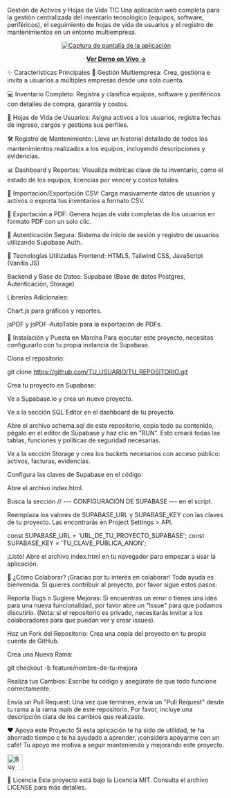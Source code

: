 Gestión de Activos y Hojas de Vida TIC
Una aplicación web completa para la gestión centralizada del inventario tecnológico (equipos, software, periféricos), el seguimiento de hojas de vida de usuarios y el registro de mantenimientos en un entorno multiempresa.

<p align="center">
<a href="https://it-asset-manager.netlify.app/" target="_blank">
<img src="https://placehold.co/800x400/e2e8f0/667eea?text=Ver+Demo+en+Vivo" alt="Captura de pantalla de la aplicación"/>
</a>
</p>

<p align="center">
<a href="https://it-asset-manager.netlify.app/" target="_blank">
<strong>Ver Demo en Vivo &rarr;</strong>
</a>
</p>

✨ Características Principales
🏢 Gestión Multiempresa: Crea, gestiona e invita a usuarios a múltiples empresas desde una sola cuenta.

💻 Inventario Completo: Registra y clasifica equipos, software y periféricos con detalles de compra, garantía y costos.

👤 Hojas de Vida de Usuarios: Asigna activos a los usuarios, registra fechas de ingreso, cargos y gestiona sus perfiles.

🛠️ Registro de Mantenimiento: Lleva un historial detallado de todos los mantenimientos realizados a los equipos, incluyendo descripciones y evidencias.

📊 Dashboard y Reportes: Visualiza métricas clave de tu inventario, como el estado de los equipos, licencias por vencer y costos totales.

🔄 Importación/Exportación CSV: Carga masivamente datos de usuarios y activos o exporta tus inventarios a formato CSV.

📄 Exportación a PDF: Genera hojas de vida completas de los usuarios en formato PDF con un solo clic.

🔐 Autenticación Segura: Sistema de inicio de sesión y registro de usuarios utilizando Supabase Auth.

🚀 Tecnologías Utilizadas
Frontend: HTML5, Tailwind CSS, JavaScript (Vanilla JS)

Backend y Base de Datos: Supabase (Base de datos Postgres, Autenticación, Storage)

Librerías Adicionales:

Chart.js para gráficos y reportes.

jsPDF y jsPDF-AutoTable para la exportación de PDFs.

🔧 Instalación y Puesta en Marcha
Para ejecutar este proyecto, necesitas configurarlo con tu propia instancia de Supabase.

Clona el repositorio:

git clone https://github.com/TU_USUARIO/TU_REPOSITORIO.git

Crea tu proyecto en Supabase:

Ve a Supabase.io y crea un nuevo proyecto.

Ve a la sección SQL Editor en el dashboard de tu proyecto.

Abre el archivo schema.sql de este repositorio, copia todo su contenido, pégalo en el editor de Supabase y haz clic en "RUN". Esto creará todas las tablas, funciones y políticas de seguridad necesarias.

Ve a la sección Storage y crea los buckets necesarios con acceso público: activos, facturas, evidencias.

Configura las claves de Supabase en el código:

Abre el archivo index.html.

Busca la sección // --- CONFIGURACIÓN DE SUPABASE --- en el script.

Reemplaza los valores de SUPABASE_URL y SUPABASE_KEY con las claves de tu proyecto. Las encontrarás en Project Settings > API.

const SUPABASE_URL = 'URL_DE_TU_PROYECTO_SUPABASE';
const SUPABASE_KEY = 'TU_CLAVE_PUBLICA_ANON';

¡Listo! Abre el archivo index.html en tu navegador para empezar a usar la aplicación.

🤝 ¿Cómo Colaborar?
¡Gracias por tu interés en colaborar! Toda ayuda es bienvenida. Si quieres contribuir al proyecto, por favor sigue estos pasos:

Reporta Bugs o Sugiere Mejoras: Si encuentras un error o tienes una idea para una nueva funcionalidad, por favor abre un "Issue" para que podamos discutirlo. (Nota: si el repositorio es privado, necesitarás invitar a los colaboradores para que puedan ver y crear issues).

Haz un Fork del Repositorio: Crea una copia del proyecto en tu propia cuenta de GitHub.

Crea una Nueva Rama:

git checkout -b feature/nombre-de-tu-mejora

Realiza tus Cambios: Escribe tu código y asegúrate de que todo funcione correctamente.

Envía un Pull Request: Una vez que termines, envía un "Pull Request" desde tu rama a la rama main de este repositorio. Por favor, incluye una descripción clara de los cambios que realizaste.

❤️ Apoya este Proyecto
Si esta aplicación te ha sido de utilidad, te ha ahorrado tiempo o te ha ayudado a aprender, ¡considera apoyarme con un café! Tu apoyo me motiva a seguir manteniendo y mejorando este proyecto.

<a href='https://ko-fi.com/miltondemo' target='_blank'>
<img height='36' style='border:0px;height:36px;' src='https://storage.ko-fi.com/cdn/kofi2.png?v=3' border='0' alt='Buy Me a Coffee at ko-fi.com' />
</a>

📜 Licencia
Este proyecto está bajo la Licencia MIT. Consulta el archivo LICENSE para más detalles.
